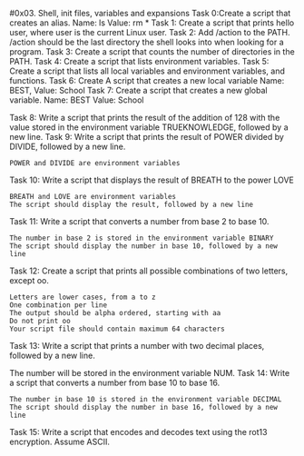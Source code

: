 #0x03. Shell, init files, variables and expansions
Task 0:Create a script that creates an alias.
        Name: ls
        Value: rm *
Task 1: Create a script that prints hello user, where user is the current Linux user.
Task 2: Add /action to the PATH. /action should be the last directory the shell looks into when looking for a program.
Task 3: Create a script that counts the number of directories in the PATH.
Task 4: Create a script that lists environment variables.
Task 5: Create a script that lists all local variables and environment variables, and functions.
Task 6: Create A script that creates a new local variable Name: BEST, Value: School
Task 7: Create a script that creates a new global variable.
    Name: BEST
    Value: School

Task 8: Write a script that prints the result of the addition of 128 with the value stored in the environment variable TRUEKNOWLEDGE, followed by a new line.
Task 9: Write a script that prints the result of POWER divided by DIVIDE, followed by a new line.

    POWER and DIVIDE are environment variables

Task 10: Write a script that displays the result of BREATH to the power LOVE

    BREATH and LOVE are environment variables
    The script should display the result, followed by a new line

Task 11: Write a script that converts a number from base 2 to base 10.

    The number in base 2 is stored in the environment variable BINARY
    The script should display the number in base 10, followed by a new line

Task 12: Create a script that prints all possible combinations of two letters, except oo.

    Letters are lower cases, from a to z
    One combination per line
    The output should be alpha ordered, starting with aa
    Do not print oo
    Your script file should contain maximum 64 characters

Task 13: Write a script that prints a number with two decimal places, followed by a new line.

The number will be stored in the environment variable NUM.
Task 14: Write a script that converts a number from base 10 to base 16.

    The number in base 10 is stored in the environment variable DECIMAL
    The script should display the number in base 16, followed by a new line

Task 15: Write a script that encodes and decodes text using the rot13 encryption. Assume ASCII.
